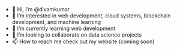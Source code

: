 - 👋 Hi, I’m @divamkumar
- 👀 I’m interested in web development, cloud systems, blockchain development, and machine learning
- 🌱 I’m currently learning web development
- 💞️ I’m looking to collaborate on data science projects
- 📫 How to reach me check out my website (coming soon)

<!---
divamkumar/divamkumar is a ✨ special ✨ repository because its `README.md` (this file) appears on your GitHub profile.
You can click the Preview link to take a look at your changes.
--->
